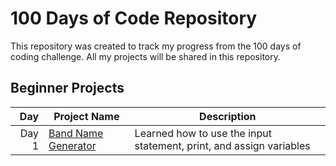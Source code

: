 # 100 Days of Code Repository

This repository was created to track my progress from the 100 days of coding challenge. All my projects will be shared in this repository.

## Beginner Projects

| Day | Project Name | Description|
|-----:|-------------|-------------|
| Day 1| [Band Name Generator](https://github.com/madelinecambo/100_Days_Of_Code_Python#:~:text=Day1%2DBand_Name_Generator)| Learned how to use the input statement, print, and assign variables|
